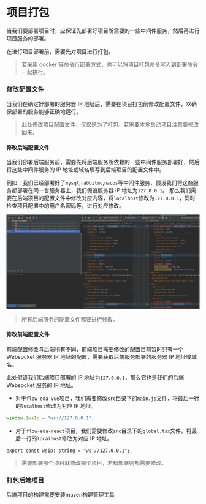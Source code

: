 # 项目打包

当我们要部署项目时，应保证先部署好项目所需要的一些中间件服务，然后再进行项目服务的部署。

在进行项目部署前，需要先对项目进行打包。

> 若采用 docker 等命令行部署方式，也可以将项目打包命令写入到部署命令一起执行。

### 修改配置文件

当我们在确定好部署的服务器 IP 地址后，需要在项目打包前修改配置文件，以确保部署的服务能够正确地运行。

> 此处修改项目配置文件，仅仅是为了打包。若需要本地启动项目注意要修改回来。

#### 修改后端配置文件

当我们部署后端服务前，需要先将后端服务所依赖的一些中间件服务部署好，然后将这些中间件服务的 IP 地址或域名填写到后端项目的配置文件中。

例如：我们已经部署好了`mysql`,`rabbitmq`,`nacos`等中间件服务，假设我们将这些服务都部署在同一台服务器上，我们假设服务器 IP 地址为`127.0.0.1`。
那么我们需要在后端项目的配置文件中修改对应内容，将`localhost`修改为`127.0.0.1`，同时检查项目配置中的用户名密码等，进行对应修改。

![image](../img/packaging1.png)

> 所有后端服务的配置文件都要进行修改。

#### 修改前端配置文件

前端配置修改与后端稍有不同，前端项目需要修改的配置目前暂时只有一个 Websocket 服务器 IP 地址的配置，需要获取后端服务部署的服务器 IP 地址或域名。

此处假设我们后端项目部署的 IP 地址为`127.0.0.1`，那么它也是我们的后端 Websocket 服务的 IP 地址。

- 对于`flow-eda-vue`项目，我们需要修改`src`目录下的`main.js`文件，将最后一行的`localhost`修改为对应 IP 地址。

```js
window.$wsIp = "ws://127.0.0.1";
```

- 对于`flow-eda-react`项目，我们需要修改`src`目录下的`global.tsx`文件，将最后一行的`localhost`修改为对应 IP 地址。

```tsx
export const wsIp: string = "ws://127.0.0.1";
```

> 需要部署哪个项目就修改哪个项目，若都部署则都需要修改。

### 打包后端项目

后端项目的构建需要安装maven构建管理工具

